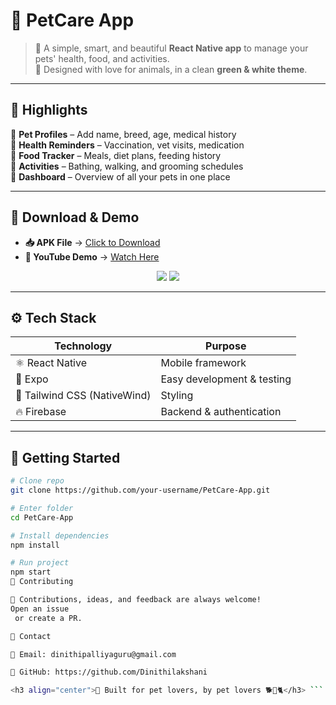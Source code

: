# 🐾 PetCare App  

> 🐶 A simple, smart, and beautiful **React Native app** to manage your pets' health, food, and activities.  
> 💚 Designed with love for animals, in a clean **green & white theme**.  

---

## 🌟 Highlights  

📌 **Pet Profiles** – Add name, breed, age, medical history  
📌 **Health Reminders** – Vaccination, vet visits, medication  
📌 **Food Tracker** – Meals, diet plans, feeding history  
📌 **Activities** – Bathing, walking, and grooming schedules  
📌 **Dashboard** – Overview of all your pets in one place  

---

## 📲 Download & Demo  

- **📥 APK File** → [Click to Download](https://drive.google.com/file/d/1soy529IxyjB2xuJxgzt4-FaNdcC0ICfa/view?usp=sharing)  
- **🎥 YouTube Demo** → [Watch Here](https://youtu.be/q42kaUpPOlU?si=BnVsMuu6WbDnyGs4)  

<p align="center">
  <img src="https://img.shields.io/badge/Android%20APK-4CAF50?style=for-the-badge&logo=android&logoColor=white" />
  <img src="https://img.shields.io/badge/YouTube%20Demo-FF0000?style=for-the-badge&logo=youtube&logoColor=white" />
</p>

---

## ⚙️ Tech Stack  

| Technology | Purpose |
|------------|---------|
| ⚛️ React Native | Mobile framework |
| 🚀 Expo | Easy development & testing |
| 🎨 Tailwind CSS (NativeWind) | Styling |
| 🔥 Firebase | Backend & authentication |

---

## 🚀 Getting Started  

```bash
# Clone repo
git clone https://github.com/your-username/PetCare-App.git

# Enter folder
cd PetCare-App

# Install dependencies
npm install

# Run project
npm start
🤝 Contributing

🙌 Contributions, ideas, and feedback are always welcome!
Open an issue
 or create a PR.

📧 Contact

📩 Email: dinithipalliyaguru@gmail.com

🐙 GitHub: https://github.com/Dinithilakshani

<h3 align="center">💚 Built for pet lovers, by pet lovers 🐕🐾🐈</h3> ```

